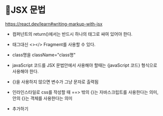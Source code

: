 # 🎃JSX 문법
https://react.dev/learn#writing-markup-with-jsx

- 컴퍼넌트의 return()에서는 반드시 하나의 태그로 싸여 있어야 한다.
- 태그대신 <></> Fragment를 사용할 수 있다.
- class명을 className="class명"
- javaScript 코드를 JSX 문법안에서 사용해야 할때는 {javaScript 코드} 형식으로 사용해야 한다.

- {}을 사용하지 않으면 변수가 그냥 문자로 출력됨
- 인라인스타일로 css를 작성할 때 ==> 밖의 {}는 자바스크립트를 사용한다는 의미, 안의 {}는 객체를 사용한다는 의미 
- <div style={{width:"300px", height:"200px"}}>추가하기</div>
